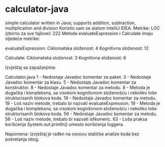 # calculator-java
simple calculator written in Java; supports addition, subtraction, multiplication and division
Koristio sam se alatom IntelliJ IDEA.
Metrike:
LOC (zbirno za sve fajlove): 222
Metode evaluateExpression i Calculate imaju sljedeće metrike:

evaluateExpression:
Ciklomatska složenost: 4
Kognitivna složenost: 12

Calculate:
Ciklomatska složenost: 3
Kognitivna složenost: 6

Izvještaj sa zapažanjima:

Calculator.java
1 - Nedostaje Javadoc komentar za paket.
3 - Nedostaje Javadoc komentar za klasu.
5 - Nedostaje Javadoc komentar za konstruktor.
8 - Nedostaje Javadoc komentar za metodu.
8 - Metoda je dugačka i kompleksna, sa visokom kognitivnom složenošću i nekoliko loše strukturisanih blokova koda.
19 - Nedostaje Javadoc komentar za metodu.
19 - Loš naziv metode, trebalo bi nazvati evaluateExpression.
19 - Metoda je dugačka i kompleksna, sa visokom kognitivnom složenošću i nekoliko loše strukturisanih blokova koda.
56 - Nedostaje Javadoc komentar za metodu.
56 - Loš naziv metode, trebalo bi nazvati isNumeric.
63 - Loša praksa korišćenja System.out.println() umesto korišćenja loggera.

Napomena: Izvještaj je rađen na osnovu statičke analize koda bez pokretanja istog.
